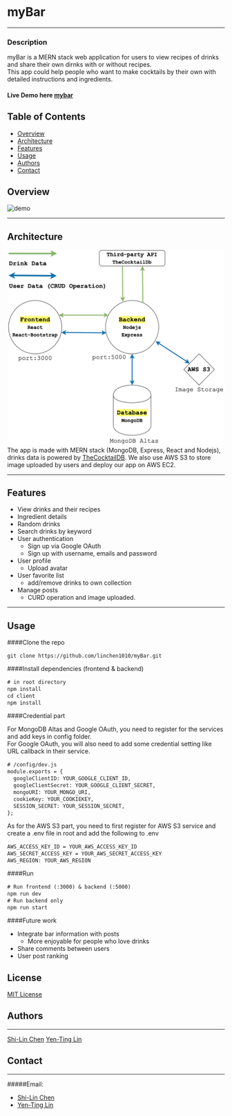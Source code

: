 # myBar

---

### Description

myBar is a MERN stack web application for users to view recipes of drinks and share their own dirnks with or without recipes.\
This app could help people who want to make cocktails by their own with detailed instructions and ingredients.

#### Live Demo here [mybar](http://ec2-52-53-165-181.us-west-1.compute.amazonaws.com/)

## Table of Contents

- [Overview](#overview)
- [Architecture](#architecture)
- [Features](#features)
- [Usage](#usage)
- [Authors](#authors)
- [Contact](#contact)

## Overview

![demo](/image/demo.gif)

---

## Architecture

![overview](/image/overview.png)
The app is made with MERN stack (MongoDB, Express, React and Nodejs), drinks data is powered by [TheCocktailDB](https://www.thecocktaildb.com/api.php). We also use AWS S3 to store image uploaded by users and deploy our app on AWS EC2.

---

## Features

- View drinks and their recipes
- Ingredient details
- Random drinks
- Search drinks by keyword
- User authentication
  - Sign up via Google OAuth
  - Sign up with username, emails and password
- User profile
  - Upload avatar
- User favorite list
  - add/remove drinks to own collection
- Manage posts
  - CURD operation and image uploaded.

---

## Usage

####Clone the repo

```
git clone https://github.com/linchen1010/myBar.git
```

####Install dependencies (frontend & backend)

```
# in root directory
npm install
cd client
npm install
```

####Credential part

For MongoDB Altas and Google OAuth, you need to register for the services and add keys in config folder.\
For Google OAuth, you will also need to add some credential setting like URL callback in their service.

```
# /config/dev.js
module.exports = {
  googleClientID: YOUR_GOOGLE_CLIENT_ID,
  googleClientSecret: YOUR_GOOGLE_CLIENT_SECRET,
  mongoURI: YOUR_MONGO_URI,
  cookieKey: YOUR_COOKIEKEY,
  SESSION_SECRET: YOUR_SESSION_SECRET,
};

```

As for the AWS S3 part, you need to first register for AWS S3 service and create a .env file in root and add the following to .env

```
AWS_ACCESS_KEY_ID = YOUR_AWS_ACCESS_KEY_ID
AWS_SECRET_ACCESS_KEY = YOUR_AWS_SECRET_ACCESS_KEY
AWS_REGION: YOUR_AWS_REGION
```

####Run

```
# Run frontend (:3000) & backend (:5000)
npm run dev
# Run backend only
npm run start
```

####Future work

- Integrate bar information with posts
  - More enjoyable for people who love drinks
- Share comments between users
- User post ranking

## License

[MIT License](LICENSE)

## Authors

---

[Shi-Lin Chen](https://github.com/linchen1010)
[Yen-Ting Lin](https://github.com/linyenting365)

## Contact

---

#####Email:

- [Shi-Lin Chen](shilinch@usc.edu)
- [Yen-Ting Lin](ylin2150@usc.edu)

